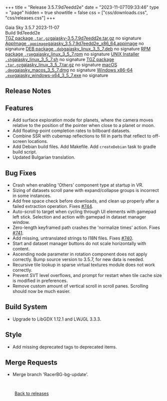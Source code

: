 +++
title = "Release 3.5.7.9d7eedd2e"
date = "2023-11-07T09:33:46"
type = "page"
hidden = true
showtitle = false
css = ["css/downloads.css", "css/releases.css"]
+++

<div class="download-container">
<div id="download-title">
<i class="gs-mdi-tag"></i>
Gaia Sky <span class="downloads-version">3.5.7</span> 
<time class="downloads-releasedate" datetime="2023-11-07T09:33:46" title="Published: 2023-11-07T09:33:46"><i class="gs-mdi-calendar"></i> 2023-11-07</time>
<div class="downloads-build">Build 9d7eedd2e</div></div>
<div class="download-section">
<a href="https://gaia.ari.uni-heidelberg.de/gaiasky/releases/3.5.7.9d7eedd2e/gaiasky-3.5.7.9d7eedd2e.tar.gz" class="download-button"><i class="gs-mdi-zip-box icon-button"></i> TGZ package <code>.tar.gz</code><span class="download-sub">gaiasky-3.5.7.9d7eedd2e.tar.gz</span></a>
<span class="signature">no signature</span>
<a href="https://gaia.ari.uni-heidelberg.de/gaiasky/releases/3.5.7.9d7eedd2e/gaiasky_3.5.7.9d7eedd2e_x86_64.appimage" class="download-button"><i class="gs-material-symbols-box icon-button"></i> AppImage <code>.appimage</code><span class="download-sub">gaiasky_3.5.7.9d7eedd2e_x86_64.appimage</span></a>
<span class="signature">no signature</span>
<a href="https://gaia.ari.uni-heidelberg.de/gaiasky/releases/3.5.7.9d7eedd2e/gaiasky_linux_3_5_7.deb" class="download-button"><i class="gs-mdi-debian icon-button"></i> DEB package <code>.deb</code><span class="download-sub">gaiasky_linux_3_5_7.deb</span></a>
<span class="signature">no signature</span>
<a href="https://gaia.ari.uni-heidelberg.de/gaiasky/releases/3.5.7.9d7eedd2e/gaiasky_linux_3_5_7.rpm" class="download-button"><i class="gs-mdi-fedora icon-button"></i> RPM package <code>.rpm</code><span class="download-sub">gaiasky_linux_3_5_7.rpm</span></a>
<span class="signature">no signature</span>
<a href="https://gaia.ari.uni-heidelberg.de/gaiasky/releases/3.5.7.9d7eedd2e/gaiasky_linux_3_5_7.sh" class="download-button"><i class="gs-token-unix icon-button"></i> UNIX Installer <code>.sh</code><span class="download-sub">gaiasky_linux_3_5_7.sh</span></a>
<span class="signature">no signature</span>
<a href="https://gaia.ari.uni-heidelberg.de/gaiasky/releases/3.5.7.9d7eedd2e/gaiasky_linux_3_5_7.tar.gz" class="download-button"><i class="gs-mdi-zip-box icon-button"></i> TGZ package <code>.tar.gz</code><span class="download-sub">gaiasky_linux_3_5_7.tar.gz</span></a>
<span class="signature">no signature</span>
<a href="https://gaia.ari.uni-heidelberg.de/gaiasky/releases/3.5.7.9d7eedd2e/gaiasky_macos_3_5_7.dmg" class="download-button"><i class="gs-fa6-brands-apple icon-button"></i> macOS <code>.dmg</code><span class="download-sub">gaiasky_macos_3_5_7.dmg</span></a>
<span class="signature">no signature</span>
<a href="https://gaia.ari.uni-heidelberg.de/gaiasky/releases/3.5.7.9d7eedd2e/gaiasky_windows-x64_3_5_7.exe" class="download-button"><i class="gs-fa6-brands-windows icon-button"></i> Windows x86-64 <code>.exe</code><span class="download-sub">gaiasky_windows-x64_3_5_7.exe</span></a>
<span class="signature">no signature</span>
</div>
</div>

<section class="release-notes">

# Release Notes


## Features
- Add surface exploration mode for planets, where the camera moves relative to the position of the pointer when close to a planet or moon.
- Add floating-point completion rates to billboard datasets.
- Combine SSR with cubemap reflections to fill in parts that reflect to off-screen locations.
- Add Debian build files. Add Makefile. Add `createDebian` task to gradle build script.
- Updated Bulgarian translation.

## Bug Fixes
- Crash when enabling 'Others' component type at startup in VR.
- Sizing of datasets scroll pane with expand/collapse groups is incorrect in some instances.
- Add free space check before downloads, and clean up properly after a failed extraction operation. Fixes [#744](https://codeberg.org/gaiasky/gaiasky/issues/744).
- Auto-scroll to target when cycling through UI elements with gamepad left stick. Selection and action with gamepad in dataset manager window.
- Zero-length keyframed path crashes the 'normalize times' action. Fixes [#741](https://codeberg.org/gaiasky/gaiasky/issues/741).
- Add missing, untranslated strings to I18N files. Fixes [#740](https://codeberg.org/gaiasky/gaiasky/issues/740).
- Start and dataset manager buttons do not scale horizontally with content.
- Ascending node parameter in rotation component does not apply correctly. Bump source version to 3.5.7, for new data is needed.
- Recursive tile lookup in sparse virtual textures module does not work correctly.
- Prevent SVT level overflows, and prompt for restart when tile cache size is modified in preferences.
- Remove custom amount of vertical scroll in scroll panes. Scrolling should now be much easier.

## Build System
- Upgrade to LibGDX 1.12.1 and LWJGL 3.3.3.

## Style
- Add missing deprecated tags to deprecated items.

## Merge Requests
- Merge branch 'RacerBG-bg-update'.
</section>


<p class="center-text" style="padding: 30px;"><a href="/downloads/releases"><i class="gs-mdi-arrow-left-bold-circle"></i> Back to releases</a>
</p>
